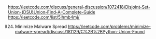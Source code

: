 https://leetcode.com/discuss/general-discussion/1072418/Disjoint-Set-Union-(DSU)Union-Find-A-Complete-Guide
https://leetcode.com/list/5lhmb4mj/


924. Minimize Malware Spread
https://leetcode.com/problems/minimize-malware-spread/discuss/181129/C%2B%2BPython-Union-Found
